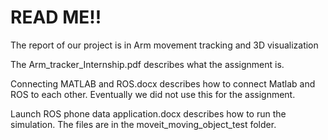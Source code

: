 # READ ME!!
The report of our project is in Arm movement tracking and 3D visualization

The Arm_tracker_Internship.pdf describes what the assignment is.

Connecting MATLAB and ROS.docx describes how to connect Matlab and ROS to each other. Eventually we did not use this for the assignment.

Launch ROS phone data application.docx describes how to run the simulation. The files are in the moveit_moving_object_test folder.

